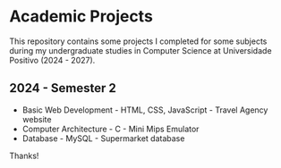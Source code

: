 # Academic Projects

This repository contains some projects I completed for some subjects during my undergraduate studies in Computer Science at Universidade Positivo (2024 - 2027).

## **2024 - Semester 2**
  - Basic Web Development - HTML, CSS, JavaScript - Travel Agency website
  - Computer Architecture - C - Mini Mips Emulator
  - Database - MySQL - Supermarket database

Thanks!
